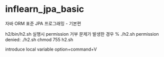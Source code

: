 # inflearn_jpa_basic

자바 ORM 표준 JPA 프로그래밍 - 기본편

h2/bin/h2.sh 실행시 permission 거부 문제가 발생한 경우
% ./h2.sh
permission denied: ./h2.sh
chmod 755 h2.sh

introduce local variable
option+command+V
